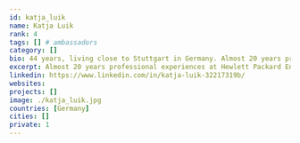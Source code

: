 ```yaml
---
id: katja_luik
name: Katja Luik
rank: 4
tags: [] # ambassadors
category: []
bio: 44 years, living close to Stuttgart in Germany. Almost 20 years professional experiences at Hewlett Packard Enterprise in various EMEA Business Unit and Supply Chain Finance/Controlling functions for the Storage and Servers Business segment. Enjoy a GAP Year since May 2018, with focus on social engagement and a growing interest in new technologies and markets (…but still not a tech Lady :-) ). Ambassador fell in love with Threefold I believe the world needs positive changes - end to end- the way we communicate, the way we support each other, the way we care - in all aspects of life - including the IT side. TF has a great approach - and I’m excited to get closer into the TF mission. Therefore- THANK YOU Owen and Peter for the chance to gather more insight about TF technology and the people involved.
excerpt: Almost 20 years professional experiences at Hewlett Packard Enterprise.
linkedin: https://www.linkedin.com/in/katja-luik-32217319b/
websites: 
projects: []
image: ./katja_luik.jpg
countries: [Germany]
cities: []
private: 1
---
```

